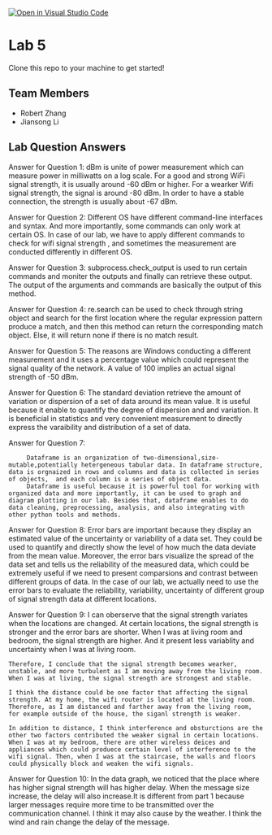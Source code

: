 [![Open in Visual Studio Code](https://classroom.github.com/assets/open-in-vscode-c66648af7eb3fe8bc4f294546bfd86ef473780cde1dea487d3c4ff354943c9ae.svg)](https://classroom.github.com/online_ide?assignment_repo_id=10189187&assignment_repo_type=AssignmentRepo)
# Lab 5
Clone this repo to your machine to get started!

## Team Members
- Robert Zhang
- Jiansong Li

## Lab Question Answers

Answer for Question 1: 
      dBm is unite of power measurement which can measure power in milliwatts on a log scale.
      For a good and strong WiFi signal strength, it is usually around -60 dBm or higher.
      For a wearker Wifi signal strength, the signal is around -80 dBm.
      In order to have a stable connection, the strength is usually about -67 dBm.
     
Answer for Question 2: 
	Different OS have different command-line interfaces and syntax. And more importantly, some commands can only work at certain OS. 
	In  case of our lab, we have to apply different commands to check for wifi signal strength , and sometimes the measurement are conducted differently in different OS. 
	
Answer for Question 3: 
 	subprocess.check_output is used to run certain commands and moniter the outputs and finally can retrieve these output. The output of the arguments and commands are basically the output of this method. 
        

Answer for Question 4: 
	re.search can be used to check through string object and search for the first location where the regular expression pattern produce a match, and then this method can return the corresponding match object. Else, it will return none if there is no match result. 
	 
Answer for Question 5: 
	The reasons are Windows conducting a different measurement and it uses a percentage value which could represent the signal quality of the network. A value of 100 implies an actual signal strength of -50 dBm. 
        
        
        
Answer for Question 6: 
        The standard deviation retrieve the amount of variation or dispersion of a set of data around its mean value. 
        It is useful because it enable to quantify the degree of dispersion and and variation. It is beneficial in statistics and very convenient measurement to directly express the varaibility and distribution of a set of data. 
        
Answer for Question 7: 
         
   
           
         Dataframe is an organization of two-dimensional,size-mutable,potentially hetergeneous tabular data. In dataframe structure, data is orgnaized in rows and columns and data is collected in series of objects,  and each column is a series of object data. 
         Dataframe is useful because it is powerful tool for working with organized data and more importantly, it can be used to graph and diagram plotting in our lab. Besides that, dataframe enables to do data cleaning, preprocessing, analysis, and also integrating with other python tools and methods.
         
         
Answer for Question 8: 
	Error bars are important because they display an estimated value of the uncertainty or variability of a data set. They could be used to quantify and directly show the level of how much the data deviate from the mean value. Moreover, the error bars visualize the spread of the data set and tells us the reliability of the measured data, which could be extremely useful if we need to present comparsions and contrast between different groups of data. In the case of our lab, we actually need to use the error bars to evaluate the reliability, variability, uncertainty of different group of signal strength data at different locations. 
	
Answer for Question 9: 
	I can oberserve that the signal strength variates when the locations are changed. At certain locations, the signal strength is stronger and the error bars are shorter. When I was at living room and bedroom, the signal strength are higher. And it present less variablity and uncertainty when I was at living room. 
	
	Therefore, I conclude that the signal strength becomes wearker, unstable, and more turbulent as I am moving away from the living room. When I was at living, the signal strength are strongest and stable. 
	
	I think the distance could be one factor that affecting the signal strength. At my home, the wifi router is located at the living room. Therefore, as I am distanced and farther away from the living room, for example outside of the house, the siganl strength is weaker. 
	
	In addition to distance, I think interference and obsturctions are the other two factors contributed the weaker signal in certain locations. When I was at my bedroom, there are other wireless deices and appliances which could produece certain level of interference to the wifi signal. Then, when I was at the staircase, the walls and floors could physically block and weaken the wifi signals.

Answer for Question 10:
	In the data graph, we noticed that the place where has higher signal strength will has higher delay.  When the message size increase, the delay will also increase.It is different from part 1 because larger messages require more time to be transmitted over the communication channel. I think it may also cause by the weather. I think the wind and rain change the delay of the message.

